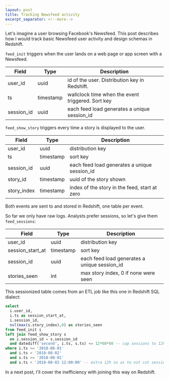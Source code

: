 ```yaml
---
layout: post
title: Tracking Newsfeed activity
excerpt_separator: <!--more-->
---
```



Let's imagine a user browsing Facebook's Newsfeed. 
This post describes how I would track basic Newsfeed user activity and design schemas in Redshift.

<!--more-->


`feed_init` triggers when the user lands on a web page or app screen with a Newsfeed. 

| Field | Type | Description |
|---|---|---|
| user_id | uuid | id of the user. Distribution key in Redshift. |
| ts | timestamp | wallclock time when the event triggered. Sort key |
| session_id | uuid | each feed load generates a unique session_id |


`feed_show_story` triggers every time a story is displayed to the user. 

| Field | Type | Description |
|---|---|---|
| user_id | uuid | distribution key |
| ts | timestamp | sort key |
| session_id | uuid | each feed load generates a unique session_id |
| story_id | timestamp | uuid of the story shown |
| story_index | timestamp | index of the story in the feed, start at zero |

Both events are sent to and stored in Redshift, one table per event.


So far we only have raw logs. Analysts prefer sessions, so let's give them `feed_sessions`:

| Field | Type | Description |
|---|---|---|
| user_id | uuid | distribution key |
| session_start_at | timestamp | sort key |
| session_id | uuid | each feed load generates a unique session_id |
| stories_seen | int | max story index, 0 if none were seen |

This sessionized table comes from an ETL job like this one in Redshift SQL dialect:

```sql
select 
  i.user_id,
  i.ts as session_start_at,
  i.session_id,
  nvl(max(s.story_index),0) as stories_seen
from feed_init i
left join feed_show_story s
  on i.session_id = s.session_id
  and datediff('second', i.ts, s.ts) <= 12*60*60 -- cap sessions to 12h
where i.ts >= '2018-08-01' 
  and i.ts < '2018-08-02'
  and s.ts >= '2018-08-01'
  and s.ts < '2018-08-02 12:00:00' -- extra 12h so as to not cut sessions starting at 23:59
```


In a next post, I'll cover the inefficiency with joining this way on Redshift.
